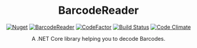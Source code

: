 <h1 align="center">BarcodeReader</h1>
<div align="center">

[![Nuget](https://img.shields.io/nuget/v/speyck.BarcodeReader?style=flat-square)](https://www.nuget.org/packages/speyck.BarcodeReader/)
[![BarcodeReader](https://img.shields.io/nuget/dt/speyck.BarcodeReader.svg?style=flat-square)](https://www.nuget.org/packages/speyck.BarcodeReader/)
[![CodeFactor](https://www.codefactor.io/repository/github/speyck/BarcodeReader/badge?style=flat-square)](https://www.codefactor.io/repository/github/speyck/barcodereader)
[![Build Status](https://img.shields.io/travis/speyck/BarcodeReader.svg?branch=main&style=flat-square)](https://app.travis-ci.com/speyck/BarcodeReader)
[![Code Climate](https://img.shields.io/codeclimate/maintainability/speyck/BarcodeReader?style=flat-square)](https://codeclimate.com/github/speyck/BarcodeReader)

A .NET Core library helping you to decode Barcodes.
  
